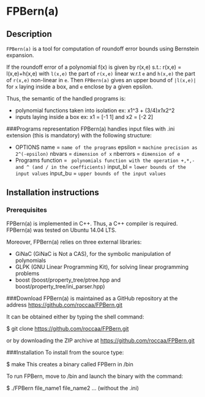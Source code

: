 # FPBern(a)
## Description
`FPBern(a)` is a tool for computation of roundoff error bounds using Bernstein expansion.

If the roundoff error of a polynomial f(x)  is given by r(x,e) s.t.:
			r(x,e) = l(x,e)+h(x,e)
with `l(x,e)` the part of `r(x,e)` linear w.r.t `e` and `h(x,e)` the part  of `r(x,e)` non-linear in `e`.
Then `FPBern(a)` gives an upper bound of `|l(x,e)|` for `x` laying inside a box, and `e` enclose by a given epsilon. 

Thus, the semantic of the handled programs is:

- polynomial functions taken into isolation
ex: x1^3 + (3/4)*x1*x2^2
- inputs laying inside a box
ex: x1 = [-1 1] and x2 = [-2 2]

###Programs representation
FPBern(a) handles input files with .ini extension (this is mandatory) with the following structure:

 - OPTIONS
name = `name of the programs`
epsilon = `machine precision as 2^(-epsilon)`
nbvars = `dimension of x`
nberrors = `dimension of e`
 - Programs
function = ` polynomials function with the operation +,*,- and ^ (and / in the coefficients)`
input_bl = `lower bounds of the input values`
input_bu = `upper bounds of the input values`

## Installation instructions
### Prerequisites
FPBern(a) is implemented in C++. Thus, a C++ compiler is required.
FPBern(a) was tested on Ubuntu 14.04 LTS.

Moreover, FPBern(a) relies on three external libraries:
- GiNaC (GiNaC is Not a CAS), for the symbolic manipulation of polynomials
- GLPK (GNU Linear Programming Kit), for solving linear programming problems
- boost (boost/property_tree/ptree.hpp and boost/property_tree/ini_parser.hpp)

###Download
FPBern(a) is maintained as a GitHub repository at the address https://github.com/roccaa/FPBern.git

It can be obtained either by typing the shell command:

$ git clone https://github.com/roccaa/FPBern.git

or by downloading the ZIP archive at https://github.com/roccaa/FPBern.git

###Installation
To install from the source type:

$ make
This creates a binary called FPBern in /bin

To run FPBern, move to /bin and launch the binary with the command:

$ ./FPBern file_name1 file_name2 ...    (without the .ini)



